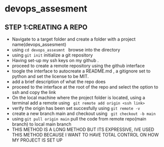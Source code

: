 # devops_assesment
## STEP 1:CREATING A REPO 
* Navigate to a target folder and create a folder with a project name(devops_assesment)
* using ```cd devops_assesmnt ``` browse into the directory
* using ``` git init ``` initialize a git repository
* Having set-up my ssh keys on my github .
* proceed to create a remote repository using the github interface
* toogle the interface to autocreate a README.md , a gitignore set to python and set the license to be MIT.
* add a brief description of what the repo does
* proceed to the interface at the root of the repo and select the option to ssh and copy the link
* On the local machine where the project folder is located, using a terminal add a remote using ``` git remote add origin <ssh link>```
* verify the origin has been set succesfully using ``` git remote -v ```
* create a new branch main and checkout using ``` git checkout -b main```
* using ``` git pull origin main ``` pull the code from remote repo(main branch) to local main branch
* THIS METHOD IS A LONG METHOD BUT ITS EXPRESSIVE, IVE USED THIS METHOD BECAUSE I WANT TO HAVE TOTAL CONTROL ON HOW MY PROJECT IS SET UP

